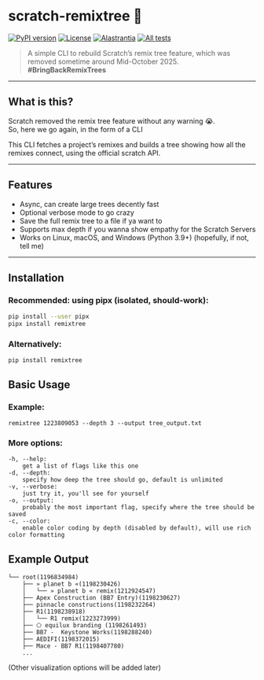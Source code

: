 # scratch-remixtree 🫚

[![PyPI version](https://img.shields.io/pypi/v/remixtree)](https://pypi.org/project/remixtree/)
[![License](https://img.shields.io/badge/license-MIT-green)](LICENSE)
[![Alastrantia](https://img.shields.io/badge/made_by-alastrantia-purple)](https://scratch.mit.edu/users/Alastrantia)
[![All tests](https://github.com/Alastrantia/scratch-remixtree/actions/workflows/test-cli.yml/badge.svg)](https://github.com/Alastrantia/scratch-remixtree/actions/workflows/test-cli.yml)

> A simple CLI to rebuild Scratch’s remix tree feature, which was removed sometime around Mid-October 2025.  
> **#BringBackRemixTrees**

---

## What is this?

Scratch removed the remix tree feature without any warning 😭.  
So, here we go again, in the form of a CLI

This CLI fetches a project’s remixes and builds a tree showing how all the remixes connect, using the official scratch API.

---

## Features

- Async, can create large trees decently fast
- Optional verbose mode to go crazy
- Save the full remix tree to a file if ya want to
- Supports max depth if you wanna show empathy for the Scratch Servers
- Works on Linux, macOS, and Windows (Python 3.9+) (hopefully, if not, tell me)

---

## Installation

### Recommended: using **pipx** (isolated, should-work):
```bash
pip install --user pipx
pipx install remixtree
```
### Alternatively:

```
pip install remixtree
```

## Basic Usage
### Example:
```
remixtree 1223809053 --depth 3 --output tree_output.txt
```
### More options:
```
-h, --help: 
    get a list of flags like this one
-d, --depth:
    specify how deep the tree should go, default is unlimited
-v, --verbose:
    just try it, you'll see for yourself
-o, --output:
    probably the most important flag, specify where the tree should be saved
-c, --color:
    enable color coding by depth (disabled by default), will use rich color formatting
```

## Example Output
```
└── root(1196834984)
    ├── » planet b «(1198230426)
    │   └── » planet b « remix(1212924547)
    ├── Apex Construction (BB7 Entry)(1198230627)
    ├── pinnacle constructions(1198232264)
    ├── R1(1198238918)
    │   └── R1 remix(1223273999)
    ├── ⬠ equilux branding (1198261493)
    ├── BB7 -  Keystone Works(1198288240)
    ├── AEDIFI(1198372015)
    ├── Mace - BB7 R1(1198407780)
    ... 
```

(Other visualization options will be added later)